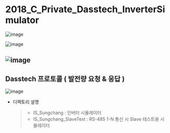 # 2018_C_Private_Dasstech_InverterSimulator

  ![image](https://user-images.githubusercontent.com/43790820/131088133-b6b13dba-85b4-49c1-b8c9-228929c29a13.png)
  
  
  ![image](https://user-images.githubusercontent.com/43790820/131274078-273d3cc9-0816-42d2-b19a-21250842623b.png)
  
  
  ![image](https://user-images.githubusercontent.com/43790820/131274208-eb2487c8-307a-49a7-8b7a-9599dea7eac8.png)
  ---
  ## Dasstech 프로토콜 ( 발전량 요청 & 응답 ) 
  ![image](https://user-images.githubusercontent.com/43790820/131274333-d5b3e69d-2521-465d-b0d9-1f607ea9dbc6.png)


- 디렉토리 설명
  > - IS_Sungchang : 인버터 시뮬레이터
  > - IS_Sungchang_SlaveTest : RS-485 1-N 통신 시 Slave 테스트용 시뮬레이터


